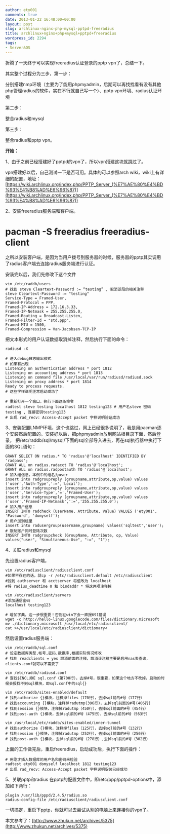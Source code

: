 ```yaml
---
author: ety001
comments: true
date: 2013-01-22 16:48:00+00:00
layout: post
slug: archlinux-nginx-php-mysql-pptpd-freeradius
title: archlinux+nginx+php+mysql+pptpd+freeradius
wordpress_id: 2294
tags:
- Server&OS
---
```


折腾了一天终于可以实现freeradius认证登录的pptp vpn了，总结一下。

其实整个过程分为三步，第一步：

分别搭建nmp环境（主要为了能用phpmyadmin，后期可以再找找看有没有其他php管理radius的软件，实在不行就自己写一个）、pptp vpn环境、radius认证环境

第二步：

整合radius和mysql

第三步：

整合radius和pptp vpn。

**开始：**

1、由于之前已经搭建好了pptpd的vpn了，所以vpn搭建这块就跳过了。

vpn搭建好以后，自己测试一下是否可用。具体的可以参照arch wiki，wiki上有详细的配置，地址：[https://wiki.archlinux.org/index.php/PPTP_Server_(%E7%AE%80%E4%BD%93%E4%B8%AD%E6%96%87)](https://wiki.archlinux.org/index.php/PPTP_Server_(%E7%AE%80%E4%BD%93%E4%B8%AD%E6%96%87))

2、安装freeradius服务端和客户端。

# pacman -S freeradius freeradius-client<!-- more -->

之所以安装客户端，是因为当用户拨号到服务器的时候，服务器的pptp其实调用了radius客户端去连接radius服务端进行认证。

安装完以后，我们先修改下这个文件


    vim /etc/raddb/users
    # 找到 steve Cleartext-Password := “testing” , 取消该段的相关注释
    steve Cleartext-Password := "testing"
    Service-Type = Framed-User,
    Framed-Protocol = PPP,
    Framed-IP-Address = 172.16.3.33,
    Framed-IP-Netmask = 255.255.255.0,
    Framed-Routing = Broadcast-Listen,
    Framed-Filter-Id = "std.ppp",
    Framed-MTU = 1500,
    Framed-Compression = Van-Jacobsen-TCP-IP


把文本形式的用户认证数据取消掉注释，然后执行下面的命令：


    radiusd -X

    # 进入debug日志输出模式
    # 如果有出现
    Listening on authentication address * port 1812
    Listening on accounting address * port 1813
    Listening on command file /usr/local/var/run/radiusd/radiusd.sock
    Listening on proxy address * port 1814
    Ready to process requests.
    # 这些字样说明正常启动成功了

    # 重新打开一个窗口，执行下面这条命令
    radtest steve testing localhost 1812 testing123 # 用户名steve 密码testing , 连接密钥testing123
    # 出现 rad_recv: Access-Accept packet 字样说明验证成功


3、安装配置LNMP环境，这个也跳过，网上已经很多说明了，我是用pacman逐个安装然后配置的。安装好以后，把phpmyadmin放到网站根目录下面，然后登录，
把/etc/raddb/sql/mysql/下面的sql全部导入进去，再在sql执行器中执行下面的SQL语句：


    GRANT SELECT ON radius.* TO 'radius'@'localhost' IDENTIFIED BY 'radpass';
    GRANT ALL on radius.radacct TO 'radius'@'localhost';
    GRANT ALL on radius.radpostauth TO 'radius'@'localhost';
    # 加入组信息，本例中的组名为user
    insert into radgroupreply (groupname,attribute,op,value) values ('user','Auth-Type',':=','Local');
    insert into radgroupreply (groupname,attribute,op,value) values ('user','Service-Type','=','Framed-User');
    insert into radgroupreply (groupname,attribute,op,value) values ('user','Framed-IP-Netmask',':=','255.255.255.0');
    # 加入用户信息
    INSERT INTO radcheck (UserName, Attribute, Value) VALUES ('ety001', 'Password', 'domyself');
    # 用户加到组里
    insert into radusergroup(username,groupname) values('sqltest','user');
    # 限制账户同时登陆次数
    INSERT INTO radgroupcheck (GroupName, Attribute, op, Value) values("user", "Simultaneous-Use", ":=", "1");


4、关联radius和mysql

先设置radius客户端，


    vim /etc/radiusclient/radiusclient.conf
    #如果不存在的话，就cp -r /etc/radiusclient.default /etc/radiusclient
    #找到 authserver 和 acctserver 将值改为 localhost
    #将 radius_deadtime 0 和 bindaddr * 将这两项注释掉

    vim /etc/radiusclient/servers
    #添加通信密码
    localhost testing123

    # 增加字典。这一步很重要！否则在win下会一直报691错误
    wget -c http://hello-linux.googlecode.com/files/dictionary.microsoft
    mv ./dictionary.microsoft /usr/local/etc/radiusclient/
    cat >>/usr/local/etc/radiusclient/dictionary<


然后设置radius服务端：


    vim /etc/raddb/sql.conf
    # 设定数据库类型,帐号,密码,数据库,根据实际情况修改
    # 找到 readclients = yes 取消前面的注释，取消该注释主要是启用nas表查询，clients.conf就可以不需要了

    vim /etc/raddb/radiusd.conf
    # 查找$INCLUDE sql.conf（第700行），去掉#号，很重要，如果这个地方不改掉，启动的时候会报找不到sql模块，即sql.conf中的sql{}

    vim /etc/raddb/sites-enabled/default
    # 找到authorize {}模块，注释掉files（170行），去掉sql前的#号（177行）
    # 找到accounting {}模块，注释掉radutmp(396行)，去掉sql前面的#号(406行)
    # 找到session {}模块，注释掉radutmp（450行），去掉sql前面的#号（454行）
    # 找到post-auth {}模块，去掉sql前的#号（475行），去掉sql前的#号（563行）

    vim /usr/local/etc/raddb/sites-enabled/inner-tunnel
    # 找到authorize {}模块，注释掉files（125行），去掉sql前的#号（132行）
    # 找到session {}模块，注释掉radutmp（252行），去掉sql前面的#号（256行）
    # 找到post-auth {}模块，去掉sql前的#号（278行）,去掉sql前的#号（302行）


上面的工作做完后，重启freeradius，启动成功后，执行下面的操作：


    # 用刚才插入数据库的用户名和密码来检验
    radtest ety001 domyself localhost 1812 testing123
    # 出现 rad_recv: Access-Accept packet 字样说明安装已经成功


5、关联pptp和radius
在pptp的配置文件中，即/etc/ppp/pptpd-options中，添加如下两行：


    plugin /usr/lib/pppd/2.4.5/radius.so
    radius-config-file /etc/radiusclient/radiusclient.conf


一切搞定，重启下pptp，你就可以去尝试从别的电脑上来连接你的vpn了。

本文参考了：[http://www.zhukun.net/archives/5375](http://www.zhukun.net/archives/5375)

